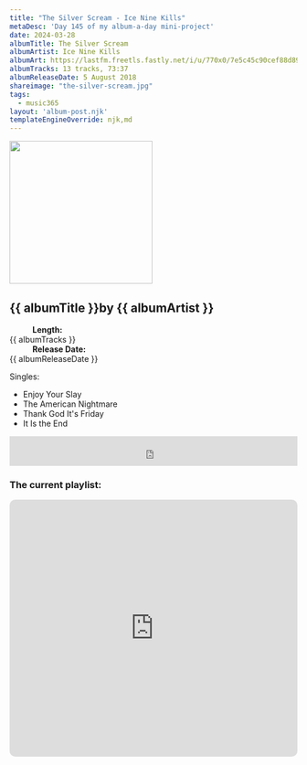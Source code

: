 ```yaml
---
title: "The Silver Scream - Ice Nine Kills"
metaDesc: 'Day 145 of my album-a-day mini-project'
date: 2024-03-28
albumTitle: The Silver Scream
albumArtist: Ice Nine Kills
albumArt: https://lastfm.freetls.fastly.net/i/u/770x0/7e5c45c90cef88d8934487451e65a886.jpg#7e5c45c90cef88d8934487451e65a886
albumTracks: 13 tracks, 73:37
albumReleaseDate: 5 August 2018
shareimage: "the-silver-scream.jpg"
tags:
  - music365
layout: 'album-post.njk'
templateEngineOverride: njk,md
---
```

<aside class="album-profile">
  <div class="album-profile__image">
    <img class="album-image" width="250" height="250" crossorigin="anonymous" src="{{ albumArt }}"/>
  </div>
  <div class="aside__content">
    <h1><strong>{{ albumTitle }}</strong>by {{ albumArtist }}</h1>
    <dl>
      <div>
        <dd><strong>Length:</strong></dd>
        <dt>{{ albumTracks }}</dt>
      </div>
      <div>
        <dd><strong>Release Date:</strong></dd>
        <dt>{{ albumReleaseDate }}</dt>
      </div>
    </dl>
    <div class="color-grid">
      <div class="color-grid__container">
					<span class="color color--1"></span>
					<span class="color color--2"></span>
					<span class="color color--3"></span>
      </div>
    </div>
    <div class="singles">
      <span>Singles:</span>
      <ul>
        <li>Enjoy Your Slay</li>
        <li>The American Nightmare</li>
        <li>Thank God It's Friday</li>
        <li>It Is the End</li>
      </ul>
    </div>
  </div>
</aside>

<iframe width="100%" height="52" src="https://odesli.co/embed/?url=https%3A%2F%2Falbum.link%2Fi%2F1435519854&theme=light" frameborder="0" allowfullscreen sandbox="allow-same-origin allow-scripts allow-presentation allow-popups allow-popups-to-escape-sandbox" allow="clipboard-read; clipboard-write"></iframe>

### The current playlist:

<iframe allow="autoplay *; encrypted-media *; fullscreen *; clipboard-write" frameborder="0" height="450" style="width:100%;max-width:660px;overflow:hidden;border-radius:10px;" sandbox="allow-forms allow-popups allow-same-origin allow-scripts allow-storage-access-by-user-activation allow-top-navigation-by-user-activation" src="https://embed.music.apple.com/gb/playlist/music365/pl.u-AkAmEd9ix4MAZYJ"></iframe>
